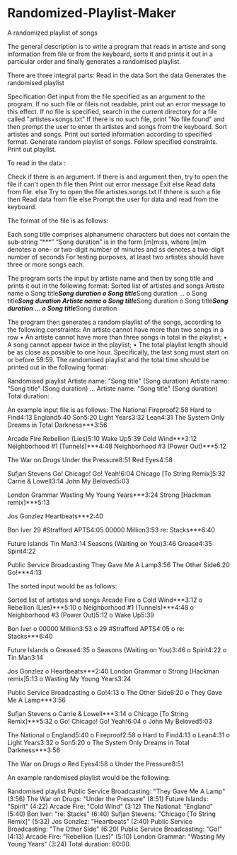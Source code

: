 # Randomized-Playlist-Maker
A randomized playlist of songs

The general description is to write a program that reads in artiste and song information from file 
or from the keyboard, sorts it and prints it out in a particular order and finally generates a randomised playlist. 

There are three integral parts:
Read in the data
Sort the data 
Generates the randomised playlist


Specification 
Get input from the file specified as an argument to the program. 
If no such file or fileis not readable, print out an error message to this effect.
If no file is specified, search in the current directory for a file called "artistes+songs.txt"
If there is no such file, print "No file found" and then prompt the user to enter th artistes and songs from the keyboard.
Sort artistes and songs.
Print out sorted information according to specified format.
Generate random playlist of songs.
Follow specified constraints.
Print out playlist.


To read in the data :
 
 Check if there is an argument.
 If there is and argument then,
      try to open the file 
      if can't open th file then 
              Print out error message 
              Exit 
        else
             Read data from file.
        else 
             Try to open the file artistes.songs.txt
             If thhere is such a file then
                   Read data from file 
               else 
                    Prompt the user for data and read from the keyboard.
                    
                    
                    
The format of the file is as follows:
 
Each song title comprises alphanumeric characters but does not contain the sub-string “***”
“Song duration” is in the form [m]m:ss, where [m]m denotes a one- or two-digit number of minutes and ss denotes a two-digit number of seconds
For testing purposes, at least two artistes should have three or more songs each.

The program sorts the input by artiste name and then by song title and prints it out in the following format:
 Sorted list of artistes and songs
Artiste name
o Song title***Song duration
o Song title***Song duration
...
o Song title***Song duration
<blank line>
Artiste name
o Song title***Song duration
o Song title***Song duration
...
o Song title***Song duration
  
 The program then generates a random playlist of the songs, according to the following constraints:
 An artiste cannot have more than two songs in a row • An artiste cannot have more than three songs in total in the playlist; • A song cannot appear twice in the playlist; • The total playlist length should be as close as possible to one hour. Specifically, the last song must start on or before 59:59. The randomised playlist and the total time should be printed out in the following format:

Randomised playlist Artiste name: "Song title" (Song duration) Artiste name: "Song title" (Song duration) ... Artiste name: "Song title" (Song duration) Total duration: .

An example input file is as follows: The National Fireproof2:58 Hard to Find4:13 England5:40 Son5:20 Light Years3:32 Lean4:31 The System Only Dreams in Total Darkness***3:56

Arcade Fire Rebellion (Lies)5:10 Wake Up5:39 Cold Wind***3:12 Neighborhood #1 (Tunnels)***4:48 Neighborhood #3 (Power Out)***5:12

The War on Drugs Under the Pressure8:51 Red Eyes4:58

Sufjan Stevens Go! Chicago! Go! Yeah!6:04 Chicago [To String Remix]5:32 Carrie & Lowell3:14 John My Beloved5:03

London Grammar Wasting My Young Years***3:24 Strong [Hackman remix]***5:13

Jos Gonzlez Heartbeats***2:40

Bon Iver 29 #Strafford APTS4:05 00000 Million3:53 re: Stacks***6:40

Future Islands Tin Man3:14 Seasons (Waiting on You)3:46 Grease4:35 Spirit4:22

Public Service Broadcasting They Gave Me A Lamp3:56 The Other Side6:20 Go!***4:13

The sorted input would be as follows:

Sorted list of artistes and songs Arcade Fire o Cold Wind***3:12 o Rebellion (Lies)***5:10 o Neighborhood #1 (Tunnels)***4:48 o Neighborhood #3 (Power Out)5:12 o Wake Up5:39

Bon Iver o 00000 Million3:53 o 29 #Strafford APTS4:05 o re: Stacks***6:40

Future Islands o Grease4:35 o Seasons (Waiting on You)3:46 o Spirit4:22 o Tin Man3:14

Jos Gonzlez o Heartbeats***2:40 London Grammar o Strong [Hackman remix]5:13 o Wasting My Young Years3:24

Public Service Broadcasting o Go!4:13 o The Other Side6:20 o They Gave Me A Lamp***3:56

Sufjan Stevens o Carrie & Lowell***3:14 o Chicago [To String Remix]***5:32 o Go! Chicago! Go! Yeah!6:04 o John My Beloved5:03

The National o England5:40 o Fireproof2:58 o Hard to Find4:13 o Lean4:31 o Light Years3:32 o Son5:20 o The System Only Dreams in Total Darkness***3:56

The War on Drugs o Red Eyes4:58 o Under the Pressure8:51

An example randomised playlist would be the following:

Randomised playlist Public Service Broadcasting: "They Gave Me A Lamp" (3:56) The War on Drugs: "Under the Pressure" (8:51) Future Islands: "Spirit" (4:22) Arcade Fire: "Cold Wind" (3:12) The National: "England" (5:40) Bon Iver: "re: Stacks" (6:40) Sufjan Stevens: "Chicago [To String Remix]" (5:32) Jos Gonzlez: "Heartbeats" (2:40) Public Service Broadcasting: "The Other Side" (6:20) Public Service Broadcasting: "Go!" (4:13) Arcade Fire: "Rebellion (Lies)" (5:10) London Grammar: "Wasting My Young Years" (3:24) Total duration: 60:00.      
             
             
             
             
             

